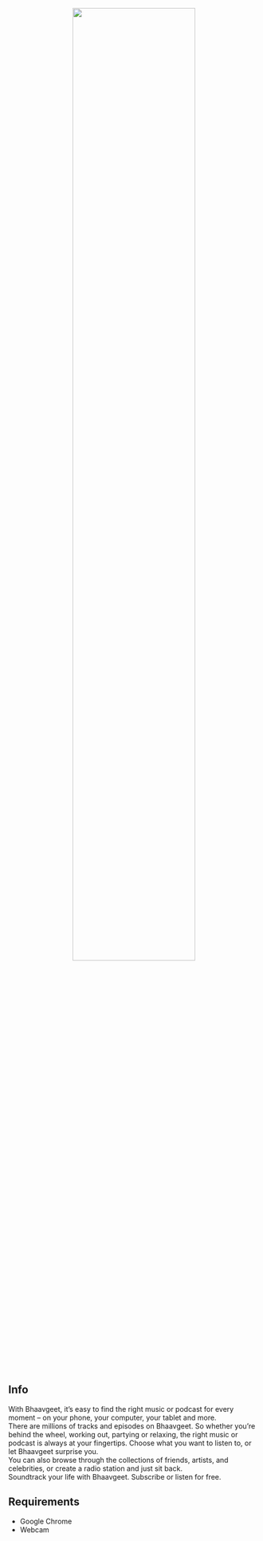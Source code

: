 <p align="center">
  <img src="Bhavgeet_main/img/readme-gif.gif" width=70%>
</p>

## Info
With Bhaavgeet, it’s easy to find the right music or podcast for every moment – on your phone, 
your computer, your tablet and more.  
There are millions of tracks and episodes on Bhaavgeet. So whether you’re behind the wheel, working 
out, partying or relaxing, the right music or podcast is always at your fingertips. Choose what 
you want to listen to, or let Bhaavgeet surprise you.   
You can also browse through the collections of friends, artists, and celebrities, or create a 
radio station and just sit back.  
Soundtrack your life with Bhaavgeet. Subscribe or listen for free.

## Requirements
* Google Chrome
* Webcam
